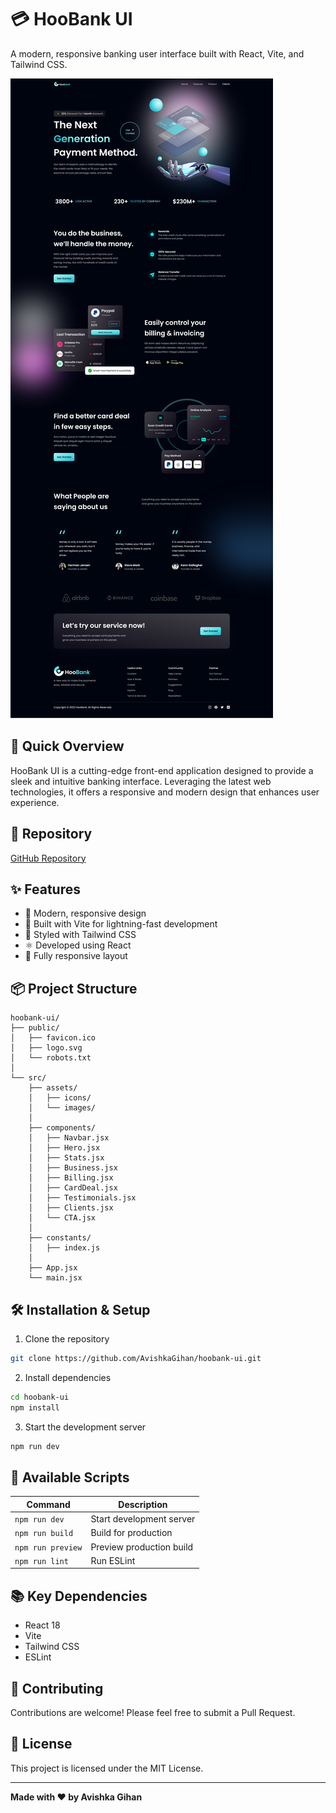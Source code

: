 # 💳 HooBank UI

A modern, responsive banking user interface built with React, Vite, and Tailwind CSS.

![HooBank UI Preview](screenshots/homepage.png)

## 🚀 Quick Overview

HooBank UI is a cutting-edge front-end application designed to provide a sleek and intuitive banking interface. Leveraging the latest web technologies, it offers a responsive and modern design that enhances user experience.

## 🔗 Repository

[GitHub Repository](https://github.com/AvishkaGihan/hoobank-ui.git)

## ✨ Features

- 🎨 Modern, responsive design
- 💨 Built with Vite for lightning-fast development
- 🌈 Styled with Tailwind CSS
- ⚛️ Developed using React
- 📱 Fully responsive layout

## 📦 Project Structure

```
hoobank-ui/
├── public/
│   ├── favicon.ico
│   ├── logo.svg
│   └── robots.txt
│
└── src/
    ├── assets/
    │   ├── icons/
    │   └── images/
    │
    ├── components/
    │   ├── Navbar.jsx
    │   ├── Hero.jsx
    │   ├── Stats.jsx
    │   ├── Business.jsx
    │   ├── Billing.jsx
    │   ├── CardDeal.jsx
    │   ├── Testimonials.jsx
    │   ├── Clients.jsx
    │   └── CTA.jsx
    │
    ├── constants/
    │   ├── index.js
    │
    ├── App.jsx
    └── main.jsx
```

## 🛠 Installation & Setup

1. Clone the repository

```bash
git clone https://github.com/AvishkaGihan/hoobank-ui.git
```

2. Install dependencies

```bash
cd hoobank-ui
npm install
```

3. Start the development server

```bash
npm run dev
```

## 🚦 Available Scripts

| Command           | Description              |
| ----------------- | ------------------------ |
| `npm run dev`     | Start development server |
| `npm run build`   | Build for production     |
| `npm run preview` | Preview production build |
| `npm run lint`    | Run ESLint               |

## 📚 Key Dependencies

- React 18
- Vite
- Tailwind CSS
- ESLint

## 🤝 Contributing

Contributions are welcome! Please feel free to submit a Pull Request.

## 📄 License

This project is licensed under the MIT License.

---

**Made with ❤️ by Avishka Gihan**
